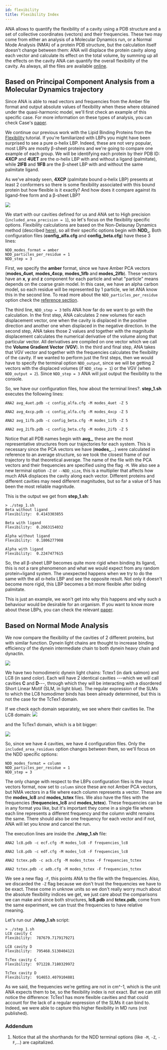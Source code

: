 ```yaml
---
id: flexibility
title: Flexibility Index
---
```


ANA allows to quantify the flexibility of a cavity using a PDB structure and a set of collective coordinates
(vectors) and their frequencies. These two may come from either an analysis of a Molecular Dynamics
run, or a Normal Mode Analysis (NMA) of a protein PDB structure, but the calculation itself doesn't change between
them: ANA will displace the protein cavity along each vector and calculate its effect on the total volume, by
summing up all the effects on the cavity ANA can quantify the overall flexibility of the cavity.
As always, all the files are available [online](https://github.com/anadynamics/ANA2/tree/master/aux/flexibility).

## Based on Principal Component Analysis from a Molecular Dynamics trajectory

Since ANA is able to read vectors and frequencies from the Amber file format and output absolute
values of flexibility when these where obtained under the quasi-harmonic model, we'll first check an example
of this specific case. For more information on these types of analysis, you can check Case's
[paper](https://pubs.acs.org/doi/abs/10.1021/j100384a021).

We continue our previous work with the Lipid Binding Proteins from the [Flexibility](flexibility.html) tutorial. 
If you're familiarized with LBPs you might have been surprised to see a pure α-helix LBP. Indeed, these are
not very popular, most LBPs are mostly β-sheet proteins and we're going to compare one example of each group.
We will be identifying each protein by their PDB ID: **4XCP** and **4UET** are the α-helix LBP with and without a
ligand (palmitate), while **2IFB** and **1IFB** are the β-sheet LBP with and without the same palmitate ligand.

As we've already seen, **4XCP** (palmitate bound α-helix LBP) presents at least 2 conformers so there is some
flexibility associated with this bound protein but how flexible is it exactly? And how does it compare against
its ligand-free form and a β-sheet LBP?

![](assets/flexibility/lbp.png)

We start with our cavities defined for us and ANA set to High precision (`included_area_precision = 1`), so let's
focus on the flexibility specific options. Flexibility calculations are based on the Non-Delaunay Dynamics
method (described [here](https://doi.org/10.1021/acs.jctc.7b00744)), so all their specific options begin
with **NDD_**. Both configuration files (**config_alfa.cfg** and **config_beta.cfg**) have these 3 lines:

```
NDD_modes_format = amber
NDD_particles_per_residue = 1
NDD_step = 3
```

First, we specify the **amber** format, since we have Amber PCA vectors (**modes_4uet**, **modes_4xcp**,
**modes_1ifb** and **modes_2ifb**). These vectors have an **x**, **y** and **z** component for each 
particle and what "particle" means depends on the coarse grain model. In this case, we have an alpha
carbon model, so each residue will be represented by 1 particle, we let ANA know this in the second line.
To read more about the `NDD_particles_per_residue` option check the [reference section](config.html#ndd-options).

The third line, `NDD_step = 3` tells ANA how far do we want to go with the calculation. In the first step,
ANA calculates 2 new volumes for each displacement vector, one when the cavity is displaced in the positive
direction and another one when displaced in the negative direction. In the second step, ANA takes those 2
values and together with the magnitude displacement calculates the numerical derivative of the volume along
that particular vector. All derivatives are compiled on one vector which we call the **Volume Gradient Vector** (**VGV**).
In the third and final step, ANA takes that VGV vector and together with the frequencies calculates the flexibility
of the cavity. If we wanted to perform just the first steps, then we would have to specify the terminal option
`NDD_output`, since we will be getting 2 vectors with the displaced volumes (if `NDD_step = 1`) or the VGV
(when `NDD_output = 2`). Since `NDD_step = 3` ANA will just output the flexibility to the console.

So, we have our configuration files, how about the terminal lines?. **step_1.sh** executes the following lines:

```
ANA2 avg_4uet.pdb -c config_alfa.cfg -M modes_4uet -Z 5

ANA2 avg_4xcp.pdb -c config_alfa.cfg -M modes_4xcp -Z 5

ANA2 avg_1ifb.pdb -c config_beta.cfg -M modes_1ifb -Z 5

ANA2 avg_2ifb.pdb -c config_beta.cfg -M modes_2ifb -Z 5
```

Notice that all PDB names begin with **avg_**, these are the most representative structures from our trajectories
for each system. This is necessary since the PCA vectors we have (**modes_**...) were calculated in reference to
an average structure, so we took the closest frame of our trajectory to that theoretical average. The name of the
file with the PCA vectors and their frequencies are specified using the flag `-M`.
We also see a new terminal option `-Z` or `--NDD_size`, this is a multiplier that affects how much ANA displaces
the cavity along each vector. Different proteins and different cavities may need different magnitudes, but so far
a value of 5 has been the most reliable magnitude.

This is the output we get from **step_1.sh**:

```
> ./step_1.sh 
Beta without ligand
Flexibility:  0.4143303855

Beta with ligand
Flexibility:  0.2663154032

Alpha without ligand
Flexibility:  0.1806277908

Alpha with ligand
Flexibility:  0.2247477615
```

So, the all β-sheet LBP becomes quite more rigid when binding its ligand, this is not a rare phenomenon and what we would
expect from any random protein+ligand system. The unexpected happens when we try to do the same with the all α-helix
LBP and see the opposite result. Not only it doesn't become more rigid, this LBP becomes a bit more flexible after
biding palmitate.

This is just an example, we won't get into why this happens and why such a behaviour would be desirable for an organism.
If you want to know more about these LBPs, you can check the relevant [paper](https://doi.org/10.1021/acs.jcim.9b00364).

## Based on Normal Mode Analysis

We now compare the flexibility of the cavities of 2 different proteins, but with similar function. Dynein light chains
are thought to increase binding efficiency of the dynein intermediate chain to both dynein heavy chain and dynactin.

![](assets/flexibility/3fm7.png)

We have two homodimeric dynein light chains: Tctex1 (in dark salmon) and LC8 (in sand color). Each will have 2 identical cavities
---which we will call cavities **C** and **D**---, through which they will be interacting with a disordered
Short Linear Motif (SLM, in light blue). The regular expression of the SLMs to which the LC8 homodimer binds has
been already determined, but this is not the case for the TcTex1 domain.

If we check each domain separately, we see where their cavities lie. The LC8 domain: 
![](assets/flexibility/lc8.png)

and the TcTex1 domain, which is a bit bigger:

![](assets/flexibility/tctex.png)

So, since we have 4 cavities, we have 4 configuration files. Only the `included_area_residues` option changes
between them, so we'll focus on the NDD specific options:

```
NDD_modes_format = column
NDD_particles_per_residue = 1
NDD_step = 3
```

The only change with respect to the LBPs configuration files is the input vectors format, now set to `column` since
these are not Amber PCA vectors, but NMA vectors in a file where each column represents a vector. These are the
**modes_lc8** and **modes_tctex** files. We also have the files with the frequencies (**frequencies_lc8** and
**modes_tctex**). These frequencies can be in any format you like, but it's important they come in a single file
where each line represents a different frequency and the column widht remains the same. There should also be one
frequency for each vector and if not, ANA will let you know and cancel the run.

The execution lines are inside the **./step_1.sh** file:

```
ANA2 lc8.pdb -c ecf.cfg -M modes_lc8 -F frequencies_lc8

ANA2 lc8.pdb -c edf.cfg -M modes_lc8 -F frequencies_lc8

ANA2 tctex.pdb -c acb.cfg -M modes_tctex -F frequencies_tctex

ANA2 tctex.pdb -c adb.cfg -M modes_tctex -F frequencies_tctex
```

We see a new flag `-F`, this points ANA to the file with the frequencies. Also, we  discarded the `-Z` flag
because we don't trust the frequencies we have to be exact. These come in unknow units so we don't
really worry much about the absolute flexibility indices we get, we just care about the comparisons we can make and
since both structures, **lc8.pdb** and **tctex.pdb**, come from the same experiment, we can trust the frequencies
to have relative meaning.

Let's run our **./step_1.sh** script:

```
> ./step_1.sh 
LC8 cavity C
Flexibility:  787679.7179179271

LC8 cavity D
Flexibility:  795468.5130404121

TcTex cavity C
Flexibility:  971228.7180329972

TcTex cavity D
Flexibility:  914653.4079104881

```

As we said, the frequencies we're getting are not in cm^-1, which is the unit ANA expects them to be, so the
flexibility index is not exact. But we can still notice the difference: TcTex1 has more flexible cavities and
that could account for the lack of a regular expression of the SLMs it can bind to. Indeed, we were able to
capture this higher flexibility in MD runs (not published).


### Addendum

1. Notice that all the shorthands for the NDD terminal options (like `-M`, `-Z`, `-F`,...) are capitalized.

